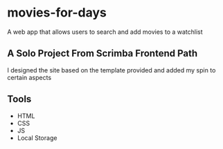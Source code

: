 # movies-for-days
A web app that allows users to search and add movies to a watchlist

## A Solo Project From Scrimba Frontend Path
I designed the site based on the template provided and added my spin to certain aspects

## Tools
- HTML
- CSS
- JS
- Local Storage
